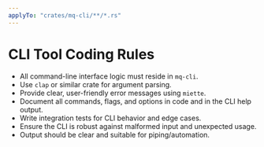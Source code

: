 ```yaml
---
applyTo: "crates/mq-cli/**/*.rs"
---
```


# CLI Tool Coding Rules

- All command-line interface logic must reside in `mq-cli`.
- Use `clap` or similar crate for argument parsing.
- Provide clear, user-friendly error messages using `miette`.
- Document all commands, flags, and options in code and in the CLI help output.
- Write integration tests for CLI behavior and edge cases.
- Ensure the CLI is robust against malformed input and unexpected usage.
- Output should be clear and suitable for piping/automation.
